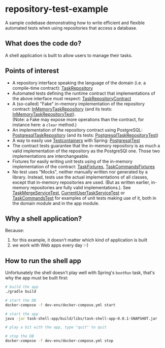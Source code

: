 # repository-test-example

A sample codebase demonstrating how to write efficient and flexible automated tests when using
repositories that access a database.

## What does the code do?

A shell application is built to allow users to manage their tasks.

## Points of interest

* A repository interface speaking the language of the domain (i.e. a compile-time contract):
  [TaskRepository](task-domain/src/main/kotlin/com/malt/task/TaskRepository.kt)
* Automated tests defining the runtime contract that implementations of the above interface must respect:
  [TaskRepositoryContract](task-domain/src/test/kotlin/com/malt/task/TaskRepositoryContract.kt)
* A (so-called) "Fake" in-memory implementation of the repository contract:
  [InMemoryTaskRepository](task-domain/src/test/kotlin/com/malt/task/test/InMemoryTaskRepository.kt)
  (and its tests: [InMemoryTaskRepositoryTest](task-domain/src/test/kotlin/com/malt/task/test/InMemoryTaskRepositoryTest.kt)).  
  (Note: a Fake may expose more operations than the contract, for instance here: a `clear` method.)
* An implementation of the repository contract using PostgreSQL:
  [PostgresqlTaskRepository](adapters/task-persistence/src/main/kotlin/com/malt/task/PostgresqlTaskRepository.kt)
  (and its tests: [PostgresqlTaskRepositoryTest](adapters/task-persistence/src/test/kotlin/com/malt/task/PostgresqlTaskRepositoryTest.kt))
* A way to easily use [Testcontainers](https://www.testcontainers.org/) with Spring:
  [PostgresqlTest](common/test-utils/src/main/java/com/malt/test/postgres/PostgresqlTest.java)
* The contract tests guarantee that the in-memory repository is as much a valid implementation of
  the repository as the PostgreSQl one. Those two implementations are interchangeable.
* Fixtures for easily writing unit tests using of the in-memory implementation of the contract:
  [TaskFixtures](task-domain/src/test/kotlin/com/malt/task/test/TaskFixtures.kt),
  [TaskCommandsFixtures](task-shell-app/src/test/kotlin/com/malt/task/TaskCommandsFixtures.kt)
* No test uses "Mocks", neither manually written nor generated by a library. Instead, tests use the
  actual implementations of all classes, except that in-memory repositories are used.
  (But as written earlier, in-memory repositories are fully valid implementations.).
  See [TaskMergeServiceTest](task-domain/src/test/kotlin/com/malt/task/TaskMergeServiceTest.kt),
  [CurrentUserTaskServiceTest](task-shell-app/src/test/kotlin/com/malt/task/CurrentUserTaskServiceTest.kt)
  or [TaskCommandsTest](task-shell-app/src/test/kotlin/com/malt/task/TaskCommandsTest.kt)
  for examples of unit tests making use of it, both in the domain module and in the app module.

## Why a shell application?

Because:

1. for this example, it doesn't matter which kind of application is built
2. we work with Web apps every day :-) 

## How to run the shell app

Unfortunately the shell doesn't play well with Spring's `bootRun` task, that's why the app must be
built first:

```sh
# build the app
./gradle build

# start the DB
docker-compose -f dev-env/docker-compose.yml start

# start the app
java -jar task-shell-app/build/libs/task-shell-app-0.0.1-SNAPSHOT.jar

# play a bit with the app, type "quit" to quit

# stop the DB
docker-compose -f dev-env/docker-compose.yml stop
```
